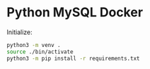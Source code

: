 # Python MySQL Docker

Initialize:

```sh
python3 -m venv .
source ./bin/activate
python3 -m pip install -r requirements.txt
```
